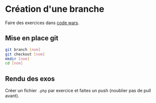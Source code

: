 # Création d'une branche

Faire des exercices dans [code wars](https://www.codewars.com/collections/php-beginner).

## Mise en place git

```bash
git branch [nom]
git checkout [nom]
mkdir [nom]
cd [nom]
```

## Rendu des exos
Créer un fichier `.php` par exercice et faites un push (noublier pas de pull avant).
